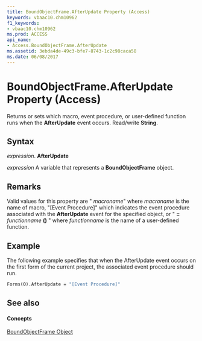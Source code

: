 ```yaml
---
title: BoundObjectFrame.AfterUpdate Property (Access)
keywords: vbaac10.chm10962
f1_keywords:
- vbaac10.chm10962
ms.prod: ACCESS
api_name:
- Access.BoundObjectFrame.AfterUpdate
ms.assetid: 3ebda4de-49c3-bfe7-8743-1c2c98caca58
ms.date: 06/08/2017
---
```



# BoundObjectFrame.AfterUpdate Property (Access)

Returns or sets which macro, event procedure, or user-defined function runs when the  **AfterUpdate** event occurs. Read/write **String**.


## Syntax

 _expression_. **AfterUpdate**

 _expression_ A variable that represents a **BoundObjectFrame** object.


## Remarks

Valid values for this property are " _macroname_" where  _macroname_ is the name of macro, "[Event Procedure]" which indicates the event procedure associated with the **AfterUpdate** event for the specified object, or " **=** _functionname_ **()** " where _functionname_ is the name of a user-defined function.


## Example

The following example specifies that when the AfterUpdate event occurs on the first form of the current project, the associated event procedure should run.


```vb
Forms(0).AfterUpdate = "[Event Procedure]" 

```


## See also


#### Concepts


[BoundObjectFrame Object](boundobjectframe-object-access.md)

